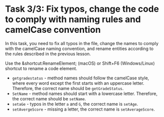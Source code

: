 # Task 3/3: Fix typos, change the code to comply with naming rules and camelCase convention

In this task, you need to fix all typos in the file, change the names to comply with the camelCase naming convention, 
and rename entities according to the rules described in the previous lesson.

<div class="hint">
  Use the &shortcut:RenameElement; (macOS) or Shift+F6 (Windows/Linux) shortcut to rename a code element.
</div>

<div class="hint">

  - `getgradestatus` - method names should follow the сamelCase style, where every word except the first starts with an uppercase letter. Therefore, the correct name should be `getGradeStatus`.
  - `SetName` - method names should start with a lowercase letter. Therefore, the correct name should be `setName`.
  - `setaGe` - typos in the letter `a` and `G`, the correct name is `setAge`.
  - `setAvergeScore` - missing a letter, the correct name is `setAverageScore`.

</div>

